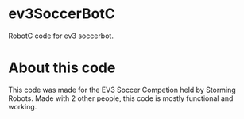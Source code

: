 # ev3SoccerBotC
RobotC code for ev3 soccerbot.
# About this code
This code was made for the EV3 Soccer Competion
held by Storming Robots. Made with 2 other
people, this code is mostly functional and 
working.
